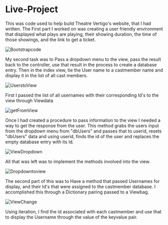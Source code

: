# Live-Project
This was code used to help build Theatre Vertigo's website, that I had written.
The First part I worked on was creating a user friendly environment that displayed what plays are playing, their showing duration, the time of those showings, and the link to get a ticket.

![Bootstrapcode](https://user-images.githubusercontent.com/32439939/75077746-e2939c00-54c0-11ea-97b4-0dd553083e78.png)

My second task was to Pass a dropdown menu to the view, pass the result back to the controller, use that result in the process to create a database entry. Then in the index view, tie the User name to a castmember name and display it in the list of all cast members.

![UserstoView](https://user-images.githubusercontent.com/32439939/75077749-e3c4c900-54c0-11ea-97d9-d12a11439d1c.png)

First I passed the list of all usernames with their corresponding Id's to the view through Viewdata

![getFromView](https://user-images.githubusercontent.com/32439939/75079084-c265dc00-54c4-11ea-8776-2cf6d997149d.png)

Once I had created a procedure to pass information to the view I needed a way to get the response from the user. This method grabs the users input from the dropdown menu from "dbUsers" and passes that to userid, resets "dbUsers" data and using userid, finds the id of the user and replaces the empty database entry with its Id.

![ViewDropdown](https://user-images.githubusercontent.com/32439939/75077751-e3c4c900-54c0-11ea-83cc-579dae9e8c77.png)

All that was left was to implement the methods involved into the view.

![Dropdowntoview](https://user-images.githubusercontent.com/32439939/75077747-e32c3280-54c0-11ea-9031-049247e242a2.png)

The second part of this was to Have a method that passed Usernames for display, and their Id's that were assigned to the castmember database. I accomplished this through a Dictionary pairing passed to a Viewbag.

![ViewChange](https://user-images.githubusercontent.com/32439939/75077750-e3c4c900-54c0-11ea-93cf-48c5a015f952.png)

Using iteration, I find the id associated with each castmember and use that to display the Username through the value of the keyvalue pair.
